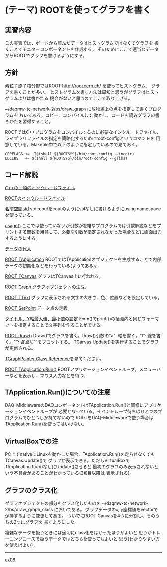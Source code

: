 (テーマ) ROOTを使ってグラフを書く
=================================

実習内容
--------

この実習では、ボードから読んだデータはヒストグラムではなくてグラフを
書くことでモニターコンポーネントを作成する。
そのためにここで適当なデータからROOTでグラフを書けるようにする。

方針
----

素粒子原子核分野ではROOT http://root.cern.ch/ を使ってヒストグラム、
グラフを書くことが多い。
ヒストグラムを書く方法は周知と思うがグラフはヒストグラムよりは書かれる
機会がないと思うのでここで取り上げる。

~/daqmw-tc-network-2/bs/draw_graph に放物線上の点を指定して書くプログラムを
おいてある。コピー、コンパイルして
動かし、コードを読みグラフの書きかたを習得すること。

ROOTではC++プログラムをコンパイルするのに必要なインクルードファイル、
ライブラリファイルの指定を簡略化するためにroot-configというコマンドを
用意している。Makefile中で以下のように指定しているので見ておく。

    CPPFLAGS += -I$(shell ${ROOTSYS}/bin/root-config --incdir)
    LDLIBS   += $(shell ${ROOTSYS}/bin/root-config --glibs)

コード解説
----------

[C++の一般的インクルードファイル](https://github.com/h-sendai/daqmw-tc-network-2/blob/cdf5ab0eb28fc9d7ec14f9bab2d86c4d7ad22ce0/bs/draw_graph/draw_graph.cpp#L1-L4) 

[ROOTのインクルードファイル](https://github.com/h-sendai/daqmw-tc-network-2/blob/cdf5ab0eb28fc9d7ec14f9bab2d86c4d7ad22ce0/bs/draw_graph/draw_graph.cpp#L6-L13)

[名前空間std](https://github.com/h-sendai/daqmw-tc-network-2/blob/cdf5ab0eb28fc9d7ec14f9bab2d86c4d7ad22ce0/bs/draw_graph/draw_graph.cpp#L15) std::coutをcoutのようにstdなしに書けるようにusing namespaceを使っている。

[usage()](https://github.com/h-sendai/daqmw-tc-network-2/blob/cdf5ab0eb28fc9d7ec14f9bab2d86c4d7ad22ce0/bs/draw_graph/draw_graph.cpp#L16-L21) ここでは使っていないが引数が複雑なプログラムでは引数解説などをプリントする関数を用意して、必要な引数が指定されなかった場合などに画面出力するようにする。

[データの代入](https://github.com/h-sendai/daqmw-tc-network-2/blob/cdf5ab0eb28fc9d7ec14f9bab2d86c4d7ad22ce0/bs/draw_graph/draw_graph.cpp#L31-L35)

[ROOT TApplication](https://github.com/h-sendai/daqmw-tc-network-2/blob/cdf5ab0eb28fc9d7ec14f9bab2d86c4d7ad22ce0/bs/draw_graph/draw_graph.cpp#L37) ROOTではTApplicationオブジェクトを生成することで内部データの初期化などを行っている(ようである)。

[ROOT TCanvas](https://github.com/h-sendai/daqmw-tc-network-2/blob/cdf5ab0eb28fc9d7ec14f9bab2d86c4d7ad22ce0/bs/draw_graph/draw_graph.cpp#L38) グラフはTCanvas上に行われる。

[ROOT Graph](https://github.com/h-sendai/daqmw-tc-network-2/blob/cdf5ab0eb28fc9d7ec14f9bab2d86c4d7ad22ce0/bs/draw_graph/draw_graph.cpp#L39) グラフオブジェクトの生成。

[ROOT TText](https://github.com/h-sendai/daqmw-tc-network-2/blob/cdf5ab0eb28fc9d7ec14f9bab2d86c4d7ad22ce0/bs/draw_graph/draw_graph.cpp#L40-L43) グラフに表示される文字の大きさ、色、位置などを設定している。

[ROOT SetPoint](https://github.com/h-sendai/daqmw-tc-network-2/blob/cdf5ab0eb28fc9d7ec14f9bab2d86c4d7ad22ce0/bs/draw_graph/draw_graph.cpp#L45-L47) データ点の定義。

[タイトル、Y軸最大値、最小値の設定](https://github.com/h-sendai/daqmw-tc-network-2/blob/cdf5ab0eb28fc9d7ec14f9bab2d86c4d7ad22ce0/bs/draw_graph/draw_graph.cpp#L48-L50) Form()でprintf()の括弧内と同じフォーマットを指定することで文字列を作ることができる。

[ROOT draw()](https://github.com/h-sendai/daqmw-tc-network-2/blob/cdf5ab0eb28fc9d7ec14f9bab2d86c4d7ad22ce0/bs/draw_graph/draw_graph.cpp#L52-L54) Draw()でグラフを書く。Draw()引数の"a": 軸を書く。"l": 線を書く。"*": 各点に"*"をプロットする。
TCanvas.Update()を実行することでグラフが更新される。

[TGraphPainter Class Reference](https://root.cern.ch/doc/master/classTGraphPainter.html)を見てください。

[ROOT TApplication.Run()](https://github.com/h-sendai/daqmw-tc-network-2/blob/cdf5ab0eb28fc9d7ec14f9bab2d86c4d7ad22ce0/bs/draw_graph/draw_graph.cpp#L57) ROOTアプリケーションイベントループ。メニューバーなどを表示し、マウス入力などを待つ。

TApplication.Run()についての注意
--------------------------------

DAQ-MiddlewareのDAQコンポーネントはTApplication.Run()と同様にアプリケーションイベントループが
必要となっている。イベントループ待ちはひとつのプログラムでひとつしか持てないので
ROOTをDAQ-Middlewareで使う場合はTApplication.Run()を使ってはいけない。

VirtualBoxでの注
----------------

PC上でnativeにLinuxを動かした場合、TApplication.Run()を走らせなくてもTCanvas.Update()で
グラフが表示できる。ただしVirtualBoxでTApplication.Run()なしにUpdate()させると
最初のグラフのみ表示されないという不具合があることがわかっている(2回目以降は
表示される)。

グラフのクラス化
----------------

グラフオブジェクトの部分をクラス化したものを
~/daqmw-tc-network-2/bs/draw_graph_class においてある。
グラフデータのx, y座標値をvectorで保持するように変更してある。
ついでにROOT Canvasを4つに分割し、そのうちの2つにグラフを
書くようにした。

複雑なデータを扱うときには適切にclass化をはかったほうがよいと
思うがトレーニングコースで扱うデータではどちらを使ってもよいと
思う(わかりやすい方を使えばよい)。

---

[ex08](../ex08/)
